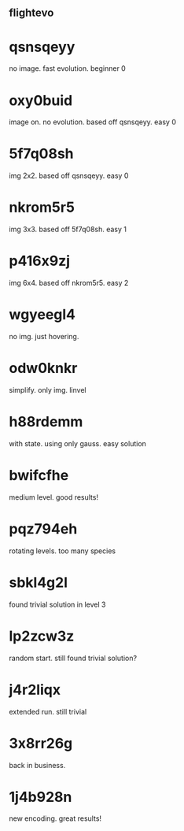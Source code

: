 ## flightevo

# qsnsqeyy

no image. fast evolution. beginner 0

# oxy0buid

image on. no evolution. based off qsnsqeyy. easy 0

# 5f7q08sh

img 2x2. based off qsnsqeyy. easy 0

# nkrom5r5

img 3x3. based off 5f7q08sh. easy 1

# p416x9zj

img 6x4. based off nkrom5r5. easy 2

# wgyeegl4

no img. just hovering.

# odw0knkr

simplify. only img. linvel

# h88rdemm

with state. using only gauss. easy solution

# bwifcfhe

medium level. good results!

# pqz794eh

rotating levels. too many species

# sbkl4g2l

found trivial solution in level 3

# lp2zcw3z

random start. still found trivial solution?

# j4r2liqx

extended run. still trivial

# 3x8rr26g

back in business.

# 1j4b928n

new encoding. great results!